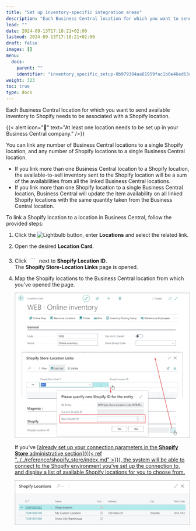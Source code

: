 ```yaml
---
title: "Set up inventory-specific integration areas"
description: "Each Business Central location for which you want to send available inventory to Shopify needs to be associated with a Shopify location."
lead: ""
date: 2024-09-13T17:18:21+02:00
lastmod: 2024-09-13T17:18:21+02:00
draft: false
images: []
menu:
  docs:
    parent: ""
    identifier: "inventory_specific_setup-0b979304aa81959fac1b0e46ed63c812"
weight: 323
toc: true
type: docs
---
```


Each Business Central location for which you want to send available inventory to Shopify needs to be associated with a Shopify location.

   {{< alert icon="📝" text="At least one location needs to be set up in your Business Central company." />}}

You can link any number of Business Central locations to a single Shopify location, and any number of Shopify locations to a single Business Central location.

- If you link more than one Business Central location to a Shopify location, the available-to-sell inventory sent to the Shopify location will be a sum of the availabilities from all the linked Business Central locations.
- If you link more than one Shopify location to a single Business Central location, Business Central will update the item availability on all linked Shopify locations with the same quantity taken from the Business Central location.

To link a Shopify location to a location in Business Central, follow the provided steps:

1. Click the ![Lightbulb](Lightbulb_icon.PNG) button, enter **Locations** and select the related link.      
2. Open the desired **Location Card**.
3. Click ![elipsis_icon](Images/elipsis_icon.PNG) next to **Shopify Location ID**.      
   The **Shopify Store-Location Links** page is opened.
4. Map the Shopify locations to the Business Central location from which you've opened the page.      
   
   ![shopify_locations](Images/shopify_locations.PNG)

   If you've [<ins>already set up your connection parameters in the **Shopify Store** administrative section<ins>]({{< ref "../../reference/shopify_store/index.md" >}}), the system will be able to connect to the Shopify environment you've set up the connection to, and display a list of available Shopify locations for you to choose from.

   ![shopify_location_lookup](Images/shopify_location_lookup.PNG)

